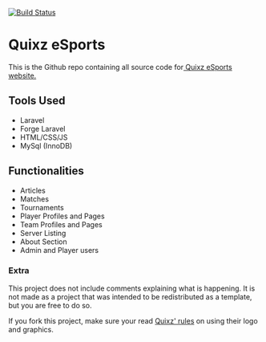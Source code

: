 [![Build Status](https://travis-ci.org/Barsnes/QuixzLaravel.svg?branch=master)](https://travis-ci.org/Barsnes/QuixzLaravel)

# Quixz eSports

This is the Github repo containing all source code for[ Quixz eSports website.](https://quixz.eu " Quixz eSports website.")


## Tools Used

	
* Laravel
* Forge Laravel
* HTML/CSS/JS
* MySql (InnoDB)


## Functionalities

* Articles
* Matches
* Tournaments
* Player Profiles and Pages
* Team Profiles and Pages
* Server Listing
* About Section
* Admin and Player users


### Extra
This project does not include comments explaining what is happening. It is not made as a project that was intended to be redistributed as a template, but you are free to do so.

If you fork this project, make sure your read [ Quixz' rules](https://quixz.eu/downloads " Quixz eSports website.") on using their logo and graphics.
